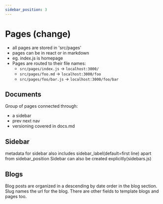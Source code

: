 ```yaml
---
sidebar_position: 3
---
```

# Pages (change)

- all pages are stored in 'src/pages'
- pages can be in react or in markdown
- eg. index.js is homepage
- Pages are routed to their file names:
  - `src/pages/index.js` → `localhost:3000/`
  - `src/pages/foo.md` → `localhost:3000/foo`
  - `src/pages/foo/bar.js` → `localhost:3000/foo/bar`

## Documents

Group of pages connected through:

- a sidebar
- prev next nav
- versioning
covered in docs.md

## Sidebar

metadata for sidebar also includes sidebar_label(default=first line) apart from sidebar_position
Sidebar can also be created explicitly(sidebars.js)

## Blogs

Blog posts are organized in a descending by date order in the blog section.
Slug names the url for the blog. There are other fields to template blogs and pages too.
